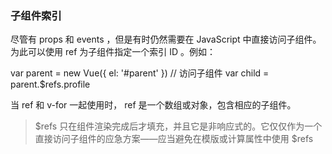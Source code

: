 ### 子组件索引

尽管有 props 和 events ，但是有时仍然需要在 JavaScript 中直接访问子组件。为此可以使用 ref 为子组件指定一个索引 ID 。例如：

<div id="parent">
  <user-profile ref="profile"></user-profile>
</div>


var parent = new Vue({ el: '#parent' })
// 访问子组件
var child = parent.$refs.profile

当 ref 和 v-for 一起使用时， ref 是一个数组或对象，包含相应的子组件。

> $refs 只在组件渲染完成后才填充，并且它是非响应式的。它仅仅作为一个直接访问子组件的应急方案——应当避免在模版或计算属性中使用 $refs